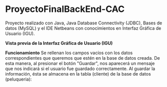 # ProyectoFinalBackEnd-CAC
Proyecto realizado con Java, Java Database Connectivity (JDBC), Bases de datos (MySQL) y el IDE Netbeans con conocimientos en Interfaz Gráfica de Usuario (IGU).

**Vista previa de la Interfaz Gráfica de Usuario (IGU)**

**Funcionamiento**
Se rellenan los campos vacíos con los datos correspondientes que queremos que estén en la base de datos creada. De esta manera, al presionar el botón "Guardar", nos aparecerá un mensaje que nos indicará si el usuario fue guardado correctamente.
Al guardar la información, ésta se almacena en la tabla (cliente) de la base de datos (peluqueria):
